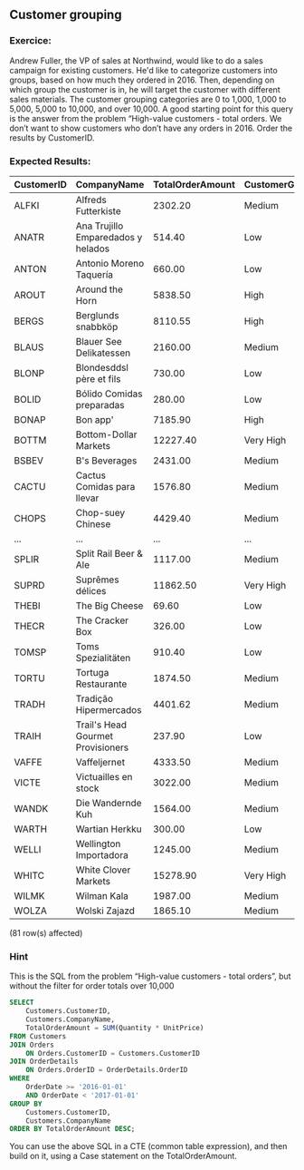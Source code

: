 ##  Customer grouping

### Exercice:

Andrew Fuller, the VP of sales at Northwind, would like to do a sales campaign for existing customers. He'd like to categorize customers into groups, based on how much they ordered in 2016. Then, depending on which group the customer is in, he will target the customer with different sales materials.
The customer grouping categories are 0 to 1,000, 1,000 to 5,000, 5,000 to 10,000, and over 10,000.
A good starting point for this query is the answer from the problem “High-value customers - total orders. We don’t want to show customers who don’t have any orders in 2016.
Order the results by CustomerID.

### Expected Results:
 
| CustomerID | CompanyName                             | TotalOrderAmount | CustomerGroup |
|------------|----------------------------------------|------------------|---------------|
| ALFKI      | Alfreds Futterkiste                    | 2302.20          | Medium        |
| ANATR      | Ana Trujillo Emparedados y helados     | 514.40           | Low           |
| ANTON      | Antonio Moreno Taquería                | 660.00           | Low           |
| AROUT      | Around the Horn                        | 5838.50          | High          |
| BERGS      | Berglunds snabbköp                     | 8110.55          | High          |
| BLAUS      | Blauer See Delikatessen                | 2160.00          | Medium        |
| BLONP      | Blondesddsl père et fils               | 730.00           | Low           |
| BOLID      | Bólido Comidas preparadas              | 280.00           | Low           |
| BONAP      | Bon app'                               | 7185.90          | High          |
| BOTTM      | Bottom-Dollar Markets                  | 12227.40         | Very High    |
| BSBEV      | B's Beverages                          | 2431.00          | Medium        |
| CACTU      | Cactus Comidas para llevar             | 1576.80          | Medium        |
| CHOPS      | Chop-suey Chinese                      | 4429.40          | Medium        |
| ...        | ...                                    | ...              | ...           |
| SPLIR      | Split Rail Beer & Ale                  | 1117.00          | Medium        |
| SUPRD      | Suprêmes délices                       | 11862.50         | Very High    |
| THEBI      | The Big Cheese                         | 69.60            | Low           |
| THECR      | The Cracker Box                        | 326.00           | Low           |
| TOMSP      | Toms Spezialitäten                     | 910.40           | Low           |
| TORTU      | Tortuga Restaurante                    | 1874.50          | Medium        |
| TRADH      | Tradição Hipermercados                 | 4401.62          | Medium        |
| TRAIH      | Trail's Head Gourmet Provisioners      | 237.90           | Low           |
| VAFFE      | Vaffeljernet                           | 4333.50          | Medium        |
| VICTE      | Victuailles en stock                   | 3022.00          | Medium        |
| WANDK      | Die Wandernde Kuh                      | 1564.00          | Medium        |
| WARTH      | Wartian Herkku                         | 300.00           | Low           |
| WELLI      | Wellington Importadora                 | 1245.00          | Medium        |
| WHITC      | White Clover Markets                   | 15278.90         | Very High    |
| WILMK      | Wilman Kala                            | 1987.00          | Medium        |
| WOLZA      | Wolski  Zajazd                         | 1865.10          | Medium        |

(81 row(s) affected)

### Hint

This is the SQL from the problem “High-value customers - total orders”, but without the filter for order totals over 10,000
```sql
SELECT
    Customers.CustomerID,
    Customers.CompanyName,
    TotalOrderAmount = SUM(Quantity * UnitPrice)
FROM Customers
JOIN Orders
    ON Orders.CustomerID = Customers.CustomerID
JOIN OrderDetails
    ON Orders.OrderID = OrderDetails.OrderID
WHERE
    OrderDate >= '2016-01-01'
    AND OrderDate < '2017-01-01'
GROUP BY
    Customers.CustomerID,
    Customers.CompanyName
ORDER BY TotalOrderAmount DESC;
```

You can use the above SQL in a CTE (common table expression), and then build on it, using a Case statement on the TotalOrderAmount.